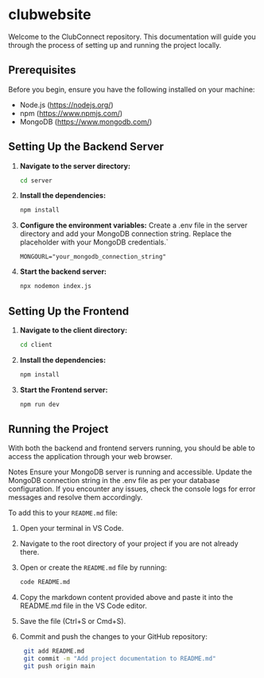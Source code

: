 ﻿# clubwebsite
Welcome to the ClubConnect repository. This documentation will guide you through the process of setting up and running the project locally.

## Prerequisites

Before you begin, ensure you have the following installed on your machine:

- Node.js (https://nodejs.org/)
- npm (https://www.npmjs.com/)
- MongoDB (https://www.mongodb.com/)

## Setting Up the Backend Server

1. **Navigate to the server directory:**

   ```sh
   cd server
   
2. **Install the dependencies:**

   ```sh
   npm install

3. **Configure the environment variables:**
   Create a .env file in the server directory and add your MongoDB connection string. Replace the placeholder with your MongoDB credentials.`

   ``MONGOURL="your_mongodb_connection_string"``

4. **Start the backend server:**

   ```sh
   npx nodemon index.js

## Setting Up the Frontend

1. **Navigate to the client directory:**

   ```sh
   cd client
   
2. **Install the dependencies:**

   ```sh
   npm install

3. **Start the Frontend server:**

   ```sh
   npm run dev

## Running the Project
With both the backend and frontend servers running, you should be able to access the application through your web browser.

Notes
Ensure your MongoDB server is running and accessible.
Update the MongoDB connection string in the .env file as per your database configuration.
If you encounter any issues, check the console logs for error messages and resolve them accordingly.


To add this to your `README.md` file:

1. Open your terminal in VS Code.
2. Navigate to the root directory of your project if you are not already there.
3. Open or create the `README.md` file by running:

   ```sh
   code README.md
4. Copy the markdown content provided above and paste it into the README.md file in the VS Code editor.
5. Save the file (Ctrl+S or Cmd+S).
6. Commit and push the changes to your GitHub repository:
   ```sh
    git add README.md
    git commit -m "Add project documentation to README.md"
    git push origin main
